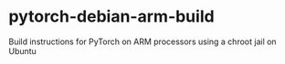 # pytorch-debian-arm-build
Build instructions for PyTorch on ARM processors using a chroot jail on Ubuntu
